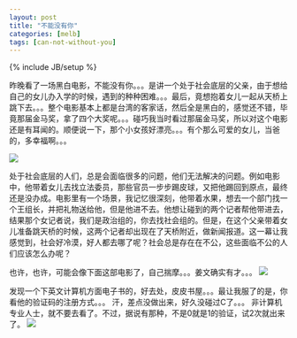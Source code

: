 ```yaml
---
layout: post
title: "不能没有你"
categories: [melb]
tags: [can-not-without-you]
---
```

{% include JB/setup %}

昨晚看了一场黑白电影，不能没有你。。。是讲一个处于社会底层的父亲，由于想给自己的女儿办入学的时候，遇到的种种困难。。。最后，竟想抱着女儿一起从天桥上跳下去。。。整个电影基本上都是台湾的客家话，然后全是黑白的，感觉还不错，毕竟那届金马奖，拿了四个大奖呢。。。碰巧我当时看过那届金马奖，所以对这个电影还是有耳闻的。顺便说一下，那个小女孩好漂亮。。。有个那么可爱的女儿，当爸的，多幸福啊。。。

![](https://lh3.googleusercontent.com/-EOVowBIVmak/TSQPINmexHI/AAAAAAAAAGQ/KGtvlfBH1PY/s800/7aad4ae7ebf1a06eb93820c6.jpg)

处于社会底层的人们，总是会面临很多的问题，他们无法解决的问题。例如电影中，他带着女儿去找立法委员，那些官员一步步踢皮球，又把他踢回到原点，最终还是没办成。电影里有一个场景，我记忆很深刻，他带着水果，想去一个部门找一个王组长，并把礼物送给他，但是他进不去。他想让碰到的两个记者帮他带进去，结果那个女记者说，我们是政治组的，你去找社会组的。但是，在这个父亲带着女儿准备跳天桥的时候，这两个记者却出现在了天桥附近，做新闻报道。这一幕让我感觉到，社会好冷漠，好人都去哪了呢？社会总是存在在不公，这些面临不公的人们应该怎么办呢？

也许，也许，可能会像下面这部电影了，自己揣摩。。。姜文确实有才。。。
![](https://lh3.googleusercontent.com/-YO49Moa4zGU/TSQTk_0vifI/AAAAAAAAAGg/edGPa5Bh3vI/s400/bullets.jpg)

发现一个下英文计算机方面电子书的，好去处，皮皮书屋。。。最让我服了的是，你看他的验证码的注册方式。。。
汗，差点没做出来，好久没碰过C了。。。
非计算机专业人士，就不要去看了。不过，据说有那种，不是0就是1的验证，试2次就出来了。
![](https://lh4.googleusercontent.com/-YwZH-mD-jV4/TRU5iVqNVcI/AAAAAAAAAGI/MEd-s7tmvaM/s800/%25E5%25A4%25AA%25E6%2590%259E%25E7%25AC%2591%25E7%259A%2584%25E6%25B3%25A8%25E5%2586%258C.jpg)

